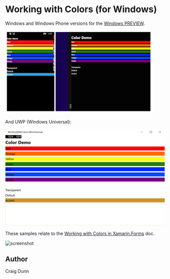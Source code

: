 Working with Colors (for Windows)
==============

Windows and Windows Phone versions for the [Windows PREVIEW](http://developer.xamarin.com/guides/cross-platform/xamarin-forms/windows/).

![screenshot](Screenshots/windows-sml.png "Windows")

And UWP (Windows Universal):

![screenshot](Screenshots/windows-uwp.png "Universal")


These samples relate to the [Working with Colors in Xamarin.Forms](http://developer.xamarin.com/guides/cross-platform/xamarin-forms/working-with/colors/) doc.

![screenshot](https://raw.githubusercontent.com/xamarin/xamarin-forms-samples/master/WorkingWithColors/Screenshots/Colors-sml.png "Colors")

Author
------

Craig Dunn
